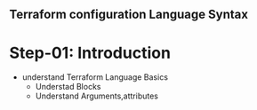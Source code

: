 ## Terraform configuration Language Syntax

# Step-01: Introduction
- understand Terraform Language Basics
    - Understad Blocks
    - Understand Arguments,attributes